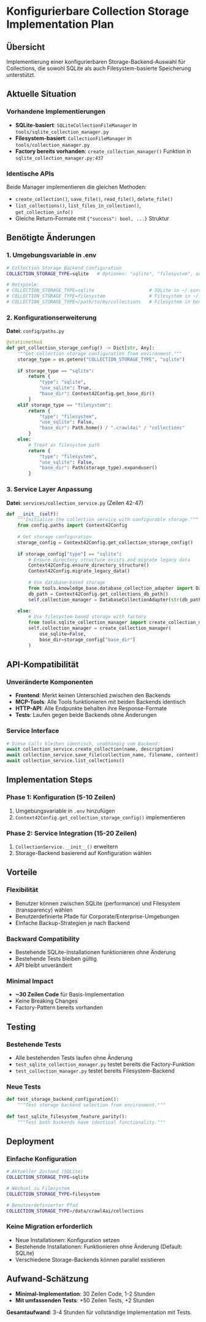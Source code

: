 # Konfigurierbare Collection Storage Implementation Plan

## Übersicht

Implementierung einer konfigurierbaren Storage-Backend-Auswahl für Collections, die sowohl SQLite als auch Filesystem-basierte Speicherung unterstützt.

## Aktuelle Situation

### Vorhandene Implementierungen
- **SQLite-basiert**: `SQLiteCollectionFileManager` in `tools/sqlite_collection_manager.py`
- **Filesystem-basiert**: `CollectionFileManager` in `tools/collection_manager.py`  
- **Factory bereits vorhanden**: `create_collection_manager()` Funktion in `sqlite_collection_manager.py:437`

### Identische APIs
Beide Manager implementieren die gleichen Methoden:
- `create_collection()`, `save_file()`, `read_file()`, `delete_file()`
- `list_collections()`, `list_files_in_collection()`, `get_collection_info()`
- Gleiche Return-Formate mit `{"success": bool, ...}` Struktur

## Benötigte Änderungen

### 1. Umgebungsvariable in .env

```bash
# Collection Storage Backend Configuration
COLLECTION_STORAGE_TYPE=sqlite   # Optionen: "sqlite", "filesystem", oder absoluter Pfad

# Beispiele:
# COLLECTION_STORAGE_TYPE=sqlite                    # SQLite in ~/.context42/databases/
# COLLECTION_STORAGE_TYPE=filesystem                # Filesystem in ~/.crawl4ai/collections/
# COLLECTION_STORAGE_TYPE=/path/to/my/collections   # Filesystem in benutzerdefiniertem Pfad
```

### 2. Konfigurationserweiterung

**Datei**: `config/paths.py`

```python
@staticmethod
def get_collection_storage_config() -> Dict[str, Any]:
    """Get collection storage configuration from environment."""
    storage_type = os.getenv("COLLECTION_STORAGE_TYPE", "sqlite")
    
    if storage_type == "sqlite":
        return {
            "type": "sqlite",
            "use_sqlite": True,
            "base_dir": Context42Config.get_base_dir()
        }
    elif storage_type == "filesystem":
        return {
            "type": "filesystem", 
            "use_sqlite": False,
            "base_dir": Path.home() / ".crawl4ai" / "collections"
        }
    else:
        # Treat as filesystem path
        return {
            "type": "filesystem",
            "use_sqlite": False,
            "base_dir": Path(storage_type).expanduser()
        }
```

### 3. Service Layer Anpassung

**Datei**: `services/collection_service.py` (Zeilen 42-47)

```python
def __init__(self):
    """Initialize the collection service with configurable storage."""
    from config.paths import Context42Config
    
    # Get storage configuration
    storage_config = Context42Config.get_collection_storage_config()
    
    if storage_config["type"] == "sqlite":
        # Ensure directory structure exists and migrate legacy data
        Context42Config.ensure_directory_structure()
        Context42Config.migrate_legacy_data()
        
        # Use database-based storage
        from tools.knowledge_base.database_collection_adapter import DatabaseCollectionAdapter
        db_path = Context42Config.get_collections_db_path()
        self.collection_manager = DatabaseCollectionAdapter(str(db_path))
        
    else:
        # Use filesystem-based storage with factory
        from tools.sqlite_collection_manager import create_collection_manager
        self.collection_manager = create_collection_manager(
            use_sqlite=False,
            base_dir=storage_config["base_dir"]
        )
```

## API-Kompatibilität

### Unveränderte Komponenten
- **Frontend**: Merkt keinen Unterschied zwischen den Backends
- **MCP-Tools**: Alle Tools funktionieren mit beiden Backends identisch
- **HTTP-API**: Alle Endpunkte behalten ihre Response-Formate
- **Tests**: Laufen gegen beide Backends ohne Änderungen

### Service Interface
```python
# Diese Calls bleiben identisch, unabhängig vom Backend:
await collection_service.create_collection(name, description)
await collection_service.save_file(collection_name, filename, content)
await collection_service.list_collections()
```

## Implementation Steps

### Phase 1: Konfiguration (5-10 Zeilen)
1. Umgebungsvariable in `.env` hinzufügen
2. `Context42Config.get_collection_storage_config()` implementieren

### Phase 2: Service Integration (15-20 Zeilen) 
1. `CollectionService.__init__()` erweitern
2. Storage-Backend basierend auf Konfiguration wählen

## Vorteile

### Flexibilität
- Benutzer können zwischen SQLite (performance) und Filesystem (transparency) wählen
- Benutzerdefinierte Pfade für Corporate/Enterprise-Umgebungen
- Einfache Backup-Strategien je nach Backend

### Backward Compatibility
- Bestehende SQLite-Installationen funktionieren ohne Änderung
- Bestehende Tests bleiben gültig
- API bleibt unverändert

### Minimal Impact
- **~30 Zeilen Code** für Basis-Implementation
- Keine Breaking Changes
- Factory-Pattern bereits vorhanden

## Testing

### Bestehende Tests
- Alle bestehenden Tests laufen ohne Änderung
- `test_sqlite_collection_manager.py` testet bereits die Factory-Funktion
- `test_collection_manager.py` testet bereits Filesystem-Backend

### Neue Tests
```python
def test_storage_backend_configuration():
    """Test storage backend selection from environment."""
    
def test_sqlite_filesystem_feature_parity():
    """Test both backends have identical functionality."""
```

## Deployment

### Einfache Konfiguration
```bash
# Aktueller Zustand (SQLite)
COLLECTION_STORAGE_TYPE=sqlite

# Wechsel zu Filesystem
COLLECTION_STORAGE_TYPE=filesystem

# Benutzerdefinierter Pfad
COLLECTION_STORAGE_TYPE=/data/crawl4ai/collections
```

### Keine Migration erforderlich
- Neue Installationen: Konfiguration setzen
- Bestehende Installationen: Funktionieren ohne Änderung (Default: SQLite)
- Verschiedene Storage-Backends können parallel existieren

## Aufwand-Schätzung

- **Minimal-Implementation**: 30 Zeilen Code, 1-2 Stunden
- **Mit umfassenden Tests**: +50 Zeilen Tests, +2 Stunden

**Gesamtaufwand**: 3-4 Stunden für vollständige Implementation mit Tests.